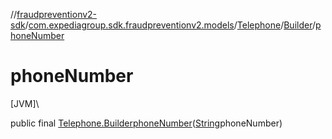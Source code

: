 //[fraudpreventionv2-sdk](../../../../index.md)/[com.expediagroup.sdk.fraudpreventionv2.models](../../index.md)/[Telephone](../index.md)/[Builder](index.md)/[phoneNumber](phone-number.md)

# phoneNumber

[JVM]\

public final [Telephone.Builder](index.md)[phoneNumber](phone-number.md)([String](https://docs.oracle.com/javase/8/docs/api/java/lang/String.html)phoneNumber)
